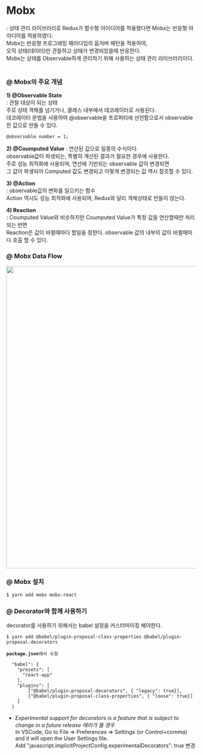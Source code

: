 # Mobx
: 상태 관리 라이브러리로 Redux가 함수형 아이디어를 적용했다면 Mobx는 반응형 아이디어를 적용하였다. <br/>
Mobx는 반응형 프로그래밍 패러다임의 옵저버 패턴을 적용하여, <br/>
오직 상태(데이터)만 관찰하고 상태가 변경되었을때 반응한다. <br/>
Mobx는 상태를 Observable하게 관리하기 위해 사용하는 상태 관리 라이브러리이다. <br/><br/>

### @ Mobx의 주요 개념
**1) @Observable State <br/>**
: 관찰 대상이 되는 상태 <br/>
주로 상태 객체를 넘기거나, 클래스 내부에서 데코레이터로 사용된다. <br/>
데코레이터 문법을 사용하여 @observable을 프로퍼티에 선언함으로서 observable한 값으로 만들 수 있다. <br/>
<pre><code>@observable number = 1;</code></pre>

**2) @Coumputed Value**
: 연산된 값으로 일종의 수식이다. <br/>
observable값이 파생되는, 특별히 계산된 결과가 필요한 경우에 사용한다.<br/>
주로 성능 최적화에 사용되며, 연산에 기반되는 observable 값이 변경되면 <br/>
그 값이 파생되어 Computed 값도 변경되고 이렇게 변경되는 값 역시 참조할 수 있다. <br/>

**3) @Action**<br/>
: observable값의 변화를 일으키는 함수<br/>
Action 역시도 성능 최적화에 사용되며, Redux와 달리 객체상태로 만들지 않는다. <br/>

**4) Reaction**<br/>
: Coumputed Value와 비슷하지만 Coumputed Value가 특정 값을 연산할때만 처리되는 반면<br/>
Reaction은 값이 바뀔때마다 할일을 정한다. observable 값의 내부의 값이 바뀔때마다 호출 할 수 있다.<br/>

### @ Mobx Data Flow
<img src="https://user-images.githubusercontent.com/41765537/55053029-396cd780-509e-11e9-8ad0-ae538c55ec03.png" width="800"></img><br/>

### @ Mobx 설치
<pre><code>$ yarn add mobx mobx-react</code></pre>

### @ Decorator와 함께 사용하기
decorator를 사용하기 위해서는 babel 설정을 커스터마이징 해야한다.
<pre><code>$ yarn add @babel/plugin-proposal-class-properties @babel/plugin-proposal-decorators</code></pre>

<pre><code><b>package.json</b>에서 수정

  "babel": {
    "presets": [
      "react-app"
    ],
    "plugins": [
        ["@babel/plugin-proposal-decorators", { "legacy": true}],
        ["@babel/plugin-proposal-class-properties", { "loose": true}]
    ]
  }
</code></pre>


* *Experimental support for decorators is a feature that is subject to change in a future release 에러가 뜰 경우*<br/>
In VSCode, Go to File => Preferences => Settings (or Control+comma) and it will open the User Settings file.<br/>
Add "javascript.implicitProjectConfig.experimentalDecorators": true 변경<br/>

